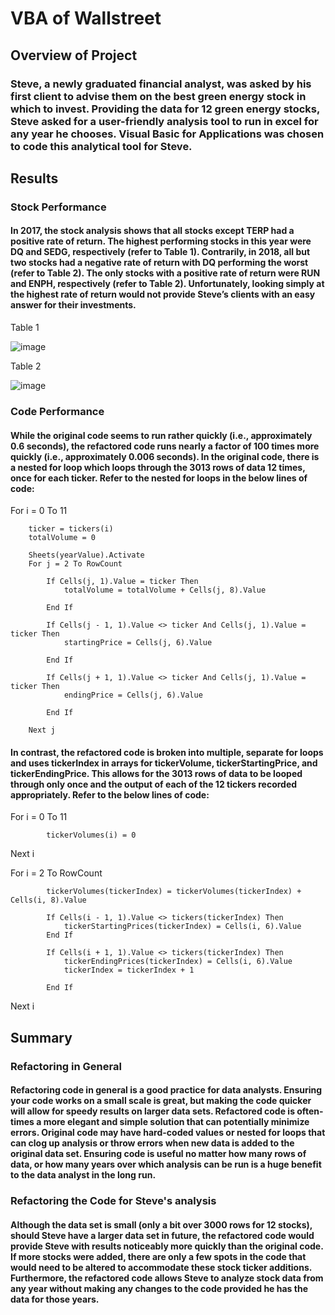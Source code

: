 # VBA of Wallstreet

## Overview of Project

### Steve, a newly graduated financial analyst, was asked by his first client to advise them on the best green energy stock in which to invest. Providing the data for 12 green energy stocks, Steve asked for a user-friendly analysis tool to run in excel for any year he chooses. Visual Basic for Applications was chosen to code this analytical tool for Steve.

## Results

### Stock Performance

#### In 2017, the stock analysis shows that all stocks except TERP had a positive rate of return. The highest performing stocks in this year were DQ and SEDG, respectively (refer to Table 1). Contrarily, in 2018, all but two stocks had a negative rate of return with DQ performing the worst (refer to Table 2). The only stocks with a positive rate of return were RUN and ENPH, respectively (refer to Table 2). Unfortunately, looking simply at the highest rate of return would not provide Steve’s clients with an easy answer for their investments. 
Table 1
 
![image](https://user-images.githubusercontent.com/102757676/163580576-e9e78cfd-0e14-4dd8-a7a4-8acd7d621f9a.png)

Table 2
 
![image](https://user-images.githubusercontent.com/102757676/163580593-d11c0e5b-b78e-466b-9ec5-44b21fd11704.png)


### Code Performance

#### While the original code seems to run rather quickly (i.e., approximately 0.6 seconds), the refactored code runs nearly a factor of 100 times more quickly (i.e., approximately 0.006 seconds). In the original code, there is a nested for loop which loops through the 3013 rows of data 12 times, once for each ticker. Refer to the nested for loops in the below lines of code:
For i = 0 To 11
        
        ticker = tickers(i)
        totalVolume = 0
        
        Sheets(yearValue).Activate
        For j = 2 To RowCount
            
            If Cells(j, 1).Value = ticker Then
                totalVolume = totalVolume + Cells(j, 8).Value
            
            End If
            
            If Cells(j - 1, 1).Value <> ticker And Cells(j, 1).Value = ticker Then
                startingPrice = Cells(j, 6).Value
            
            End If
            
            If Cells(j + 1, 1).Value <> ticker And Cells(j, 1).Value = ticker Then
                endingPrice = Cells(j, 6).Value
            
            End If
        
        Next j

#### In contrast, the refactored code is broken into multiple, separate for loops and uses tickerIndex in arrays for tickerVolume, tickerStartingPrice, and tickerEndingPrice. This allows for the 3013 rows of data to be looped through only once and the output of each of the 12 tickers recorded appropriately. Refer to the below lines of code:
For i = 0 To 11
       
            tickerVolumes(i) = 0
        
 Next i
     
  For i = 2 To RowCount
        
            tickerVolumes(tickerIndex) = tickerVolumes(tickerIndex) + Cells(i, 8).Value
            
            If Cells(i - 1, 1).Value <> tickers(tickerIndex) Then
                tickerStartingPrices(tickerIndex) = Cells(i, 6).Value
            End If
            
            If Cells(i + 1, 1).Value <> tickers(tickerIndex) Then
                tickerEndingPrices(tickerIndex) = Cells(i, 6).Value
                tickerIndex = tickerIndex + 1
                
            End If
            
  Next i


## Summary

### Refactoring in General

#### Refactoring code in general is a good practice for data analysts. Ensuring your code works on a small scale is great, but making the code quicker will allow for speedy results on larger data sets. Refactored code is often-times a more elegant and simple solution that can potentially minimize errors. Original code may have hard-coded values or nested for loops that can clog up analysis or throw errors when new data is added to the original data set. Ensuring code is useful no matter how many rows of data, or how many years over which analysis can be run is a huge benefit to the data analyst in the long run. 

### Refactoring the Code for Steve's analysis

#### Although the data set is small (only a bit over 3000 rows for 12 stocks), should Steve have a larger data set in future, the refactored code would provide Steve with results noticeably more quickly than the original code. If more stocks were added, there are only a few spots in the code that would need to be altered to accommodate these stock ticker additions. Furthermore, the refactored code allows Steve to analyze stock data from any year without making any changes to the code provided he has the data for those years. 
